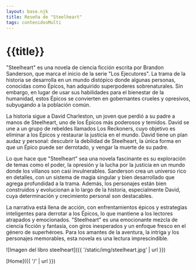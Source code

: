 ```yaml
---
layout: base.njk
title: Reseña de "Steelheart"
tags: contenidosMulti
---
```


# {{title}}


"Steelheart" es una novela de ciencia ficción escrita por Brandon Sanderson, que marca el inicio de la serie "Los Ejecutores". La trama de la historia se desarrolla en un mundo distópico donde algunas personas, conocidas como Épicos, han adquirido superpoderes sobrenaturales. Sin embargo, en lugar de usar sus habilidades para el bienestar de la humanidad, estos Épicos se convierten en gobernantes crueles y opresivos, subyugando a la población común.

La historia sigue a David Charleston, un joven que perdió a su padre a manos de Steelheart, uno de los Épicos más poderosos y temidos. David se une a un grupo de rebeldes llamados Los Reckoners, cuyo objetivo es eliminar a los Épicos y restaurar la justicia en el mundo. David tiene un plan audaz y personal: descubrir la debilidad de Steelheart, la única forma en que un Épico puede ser derrotado, y vengar la muerte de su padre.

Lo que hace que "Steelheart" sea una novela fascinante es su exploración de temas como el poder, la opresión y la lucha por la justicia en un mundo donde los villanos son casi invulnerables. Sanderson crea un universo rico en detalles, con un sistema de magia singular y bien desarrollado que agrega profundidad a la trama. Además, los personajes están bien construidos y evolucionan a lo largo de la historia, especialmente David, cuya determinación y crecimiento personal son destacables.

La narrativa está llena de acción, con enfrentamientos épicos y estrategias inteligentes para derrotar a los Épicos, lo que mantiene a los lectores atrapados y emocionados. "Steelheart" es una emocionante mezcla de ciencia ficción y fantasía, con giros inesperados y un enfoque fresco en el género de superhéroes. Para los amantes de la aventura, la intriga y los personajes memorables, esta novela es una lectura imprescindible.

![Imagen del libro steelheart]({{ '/static/img/steelheart.jpg' | url }})


[Home]({{ '/' | url }})
